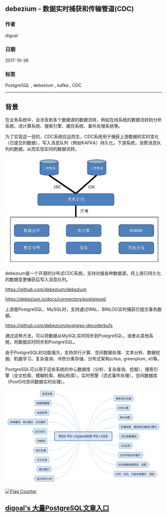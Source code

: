 ## debezium - 数据实时捕获和传输管道(CDC)  
                                   
### 作者                  
digoal                  
                  
### 日期                   
2017-10-26                  
                    
### 标签                  
PostgreSQL , debezium , kafka , CDC   
                              
----                              
                               
## 背景   
在业务系统中，会涉及到多个数据源的数据流转，例如在线系统的数据流转到分析系统、流计算系统、搜索引擎、缓存系统、事件处理系统等。  
  
为了实现这一目的，CDC系统应运而生，CDC系统用于捕获上游数据的实时变化（已提交的数据），写入消息队列（例如KAFKA）持久化。下游系统，消费消息队列的数据。从而实现实时的数据流转。  
  
![pic](20171026_01_pic_001.jpg)  
  
debezium是一个开源的分布式CDC系统，支持对接各种数据源，将上游已持久化的数据变更捕获后写入消息队列。  
  
https://github.com/debezium/debezium  
  
https://debezium.io/docs/connectors/postgresql/   
  
上游是PostgreSQL、MySQL时，支持通过WAL、BINLOG实时捕获已提交事务数据。  
  
https://github.com/debezium/postgres-decoderbufs  
  
通过这种方法，可以将数据从MySQL实时同步到PostgreSQL，或者从其他系统，将数据实时同步到PostgreSQL。  
  
由于PostgreSQL的功能强大，支持并行计算、空间数据处理、文本分析、数据挖掘、机器学习、复杂查询、冷热分离存储、分布式架构(citus, greenplum, xl)等。  
  
PostgreSQL可以用于这些系统的中心数据库（分析、复杂查询、挖掘），搜索引擎（全文检索、模糊检索、相似检索），实时预警（流式事件处理），空间数据库（PostGIS空间数据实时处理）。  
  
![pic](../201706/20170601_02_pic_002.png)  
  
  
  
<a rel="nofollow" href="http://info.flagcounter.com/h9V1"  ><img src="http://s03.flagcounter.com/count/h9V1/bg_FFFFFF/txt_000000/border_CCCCCC/columns_2/maxflags_12/viewers_0/labels_0/pageviews_0/flags_0/"  alt="Flag Counter"  border="0"  ></a>  
  
  
  
  
  
  
## [digoal's 大量PostgreSQL文章入口](https://github.com/digoal/blog/blob/master/README.md "22709685feb7cab07d30f30387f0a9ae")
  

